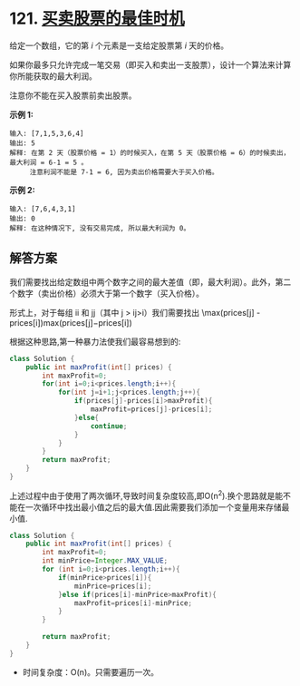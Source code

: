 # 121. [买卖股票的最佳时机](https://leetcode-cn.com/problems/best-time-to-buy-and-sell-stock/description/)

给定一个数组，它的第 *i* 个元素是一支给定股票第 *i* 天的价格。

如果你最多只允许完成一笔交易（即买入和卖出一支股票），设计一个算法来计算你所能获取的最大利润。

注意你不能在买入股票前卖出股票。

**示例 1:**

```
输入: [7,1,5,3,6,4]
输出: 5
解释: 在第 2 天（股票价格 = 1）的时候买入，在第 5 天（股票价格 = 6）的时候卖出，最大利润 = 6-1 = 5 。
     注意利润不能是 7-1 = 6, 因为卖出价格需要大于买入价格。
```

**示例 2:**

```
输入: [7,6,4,3,1]
输出: 0
解释: 在这种情况下, 没有交易完成, 所以最大利润为 0。
```

## 解答方案
我们需要找出给定数组中两个数字之间的最大差值（即，最大利润）。此外，第二个数字（卖出价格）必须大于第一个数字（买入价格）。

形式上，对于每组 ii 和 jj（其中 j &gt; ij>i）我们需要找出 \max(prices[j] - prices[i])max(prices[j]−prices[i])

根据这种思路,第一种暴力法使我们最容易想到的:

```java
class Solution {
    public int maxProfit(int[] prices) {
        int maxProfit=0;
        for(int i=0;i<prices.length;i++){
            for(int j=i+1;j<prices.length;j++){
                if(prices[j]-prices[i]>maxProfit){
                    maxProfit=prices[j]-prices[i];
                }else{
                    continue;
                }
            }
        }
        return maxProfit;
    }
}
```

上述过程中由于使用了两次循环,导致时间复杂度较高,即O(n<sup>2</sup>).换个思路就是能不能在一次循环中找出最小值之后的最大值.因此需要我们添加一个变量用来存储最小值.

```java
class Solution {
    public int maxProfit(int[] prices) {
        int maxProfit=0;
        int minPrice=Integer.MAX_VALUE;
        for (int i=0;i<prices.length;i++){
            if(minPrice>prices[i]){
                minPrice=prices[i];
            }else if(prices[i]-minPrice>maxProfit){
                maxProfit=prices[i]-minPrice;
            }
        }
        
        return maxProfit;
    }
}
```

- 时间复杂度：O(n)。只需要遍历一次。